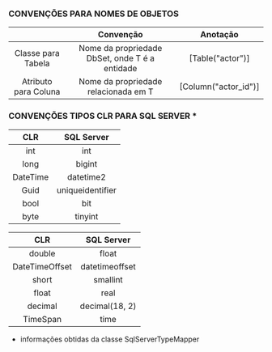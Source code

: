 ### CONVENÇÕES PARA NOMES DE OBJETOS

|                      |                     Convenção                     |       Anotação       |
|:--------------------:|:-------------------------------------------------:|:--------------------:|
|  Classe para Tabela  | Nome da propriedade DbSet<T>, onde T é a entidade |   [Table("actor")]   |
| Atributo para Coluna |        Nome da propriedade relacionada em T       | [Column("actor_id")] |

### CONVENÇÕES TIPOS CLR PARA SQL SERVER *

|    CLR   |    SQL Server    | 
|:--------:|:----------------:| 
|    int   |        int       | 
|   long   |      bigint      |
| DateTime | datetime2        |
| Guid     | uniqueidentifier |
| bool     | bit              |
| byte     | tinyint          |

|       CLR      |   SQL Server   |
|:--------------:|:--------------:|
|     double     |      float     |
| DateTimeOffset | datetimeoffset |
| short          | smallint       |
| float          | real           |
| decimal        | decimal(18, 2) |
| TimeSpan       | time           |

* informações obtidas da classe SqlServerTypeMapper